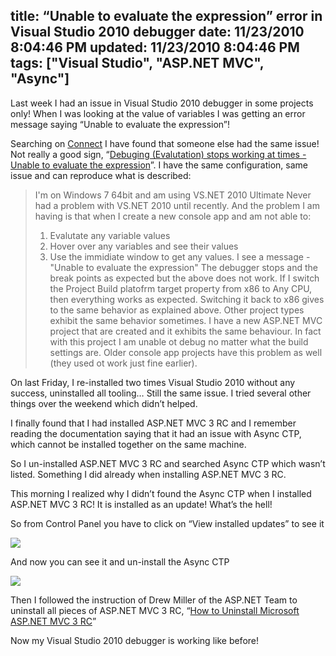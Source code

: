 title: “Unable to evaluate the expression” error in Visual Studio 2010 debugger
date: 11/23/2010 8:04:46 PM
updated: 11/23/2010 8:04:46 PM
tags: ["Visual Studio", "ASP.NET MVC", "Async"]
---
Last week I had an issue in Visual Studio 2010 debugger in some projects only! When I was looking at the value of variables I was getting an error message saying “Unable to evaluate the expression”!

Searching on [Connect](https://connect.microsoft.com/) I have found that someone else had the same issue! Not really a good sign, “[Debuging (Evalutation) stops working at times - Unable to evaluate the expression](https://connect.microsoft.com/VisualStudio/feedback/details/622525/debuging-evalutation-stops-working-at-times-unable-to-evaluate-the-expression)”. I have the same configuration, same issue and can reproduce what is described:

> I'm on Windows 7 64bit and am using VS.NET 2010 Ultimate
> Never had a problem with VS.NET 2010 until recently. And the problem I am having is that when I create a new console app and am not able to:
> 1. Evalutate any variable values
> 2. Hover over any variables and see their values
> 3. Use the immidiate window to get any values. I see a message -"Unable to evaluate the expression"
> The debugger stops and the break points as expected but the above does not work.
> If I switch the Project Build platofrm target property from x86 to Any CPU, then everything works as expected. Switching it back to x86 gives to the same behavior as explained above.
> Other project types exhibit the same behavior sometimes. I have a new ASP.NET MVC project that are created and it exhibits the same behaviour. In fact with this project I am unable ot debug no matter what the build settings are.
> Older console app projects have this problem as well (they used ot work just fine earlier).

On last Friday, I re-installed two times Visual Studio 2010 without any success, uninstalled all tooling… Still the same issue. I tried several other things over the weekend which didn’t helped.

I finally found that I had installed ASP.NET MVC 3 RC and I remember reading the documentation saying that it had an issue with Async CTP, which cannot be installed together on the same machine.

So I un-installed ASP.NET MVC 3 RC and searched Async CTP which wasn’t listed. Something I did already when installing ASP.NET MVC 3 RC.

This morning I realized why I didn’t found the Async CTP when I installed ASP.NET MVC 3 RC! It is installed as an update! What’s the hell!

So from Control Panel you have to click on “View installed updates” to see it

![](http://farm5.static.flickr.com/4092/5201198234_cdc5eca598_o.png)

And now you can see it and un-install the Async CTP

![](http://farm5.static.flickr.com/4090/5201200424_f0cd50966e_o.png)

Then I followed the instruction of Drew Miller of the ASP.NET Team to uninstall all pieces of ASP.NET MVC 3 RC, “[How to Uninstall Microsoft ASP.NET MVC 3 RC](http://drew-prog.blogspot.com/2010/11/how-to-uninstall-microsoft-aspnet-mvc-3.html)”

Now my Visual Studio 2010 debugger is working like before!
